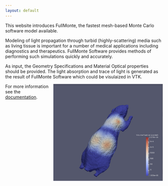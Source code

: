 ```yaml
---
layout: default
---
```


This website introduces FullMonte, the fastest mesh-based Monte Carlo software model available.

Modeling of light propagation through turbid (highly-scattering) media such as living tissue is important for a number of medical applications including diagnostics and therapeutics. FullMonte Software provides  methods of performing such simulations quickly and accurately.

As input, the Geometry Specifications and Material Optical properties should be provided. The light absorption and trace of light is generated as the result of FullMonte Software which could be visulaized in VTK. 

<img src="/img/rat.png" alt="Volume Fluence" width="350px" style="float:right"/>


For more information see the [documentation](https://fullmonte-for-pdt.github.io/proj-documentation/).

